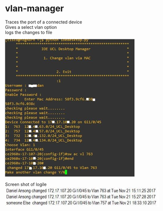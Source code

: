 # vlan-manager
Traces the port of a connected device  
Gives a select vlan option  
logs the changes to file

![alt text](https://github.com/DanielKofi/vlan-manager/blob/master/screenshot.JPG)


Screen shot of logile
![alt text](https://github.com/DanielKofi/vlan-manager/blob/master/logfile.JPG)
